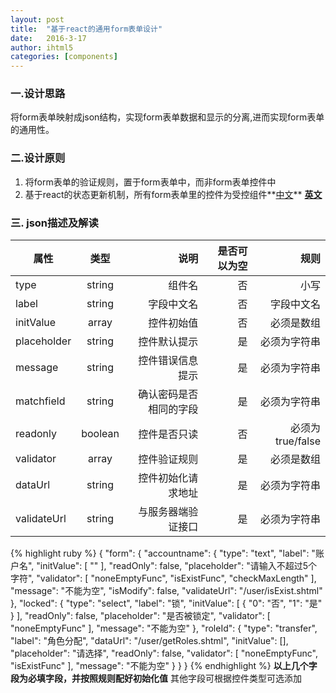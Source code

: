 ```yaml
---
layout: post
title:  "基于react的通用form表单设计"
date:   2016-3-17
author: ihtml5
categories: [components]
---
```


### 一.设计思路

 <p>将form表单映射成json结构，实现form表单数据和显示的分离,进而实现form表单的通用性。</p>

### 二.设计原则

1. 将form表单的验证规则，置于form表单中，而非form表单控件中
2. 基于react的状态更新机制，所有form表单里的控件为受控组件**[中文](http://www.reactjs.cn/react/docs/forms.html)** **[英文](http://facebook.github.io/react/tips/controlled-input-null-value.html)**

### 三. json描述及解读

| 属性        | 类型           | 说明 | 是否可以为空|   规则    |
| ------------- |:-------------:| -----:| -------:|-------:|
| type          | string        | 组件名| 否      | 小写   |
| label      | string     |   字段中文名 |  否     | 字段中文名|
| initValue | array      |    控件初始值|       否  | 必须是数组|
| placeholder | string     |    控件默认提示|       是  | 必须为字符串|
| message | string     |    控件错误信息提示|       是  | 必须为字符串|
| matchfield | string     |    确认密码是否相同的字段|     是 | 必须为字符串|
| readonly | boolean     |   控件是否只读|       否  | 必须为true/false|
| validator | array     |  控件验证规则|       是  | 必须是数组|
| dataUrl | string     |   控件初始化请求地址|       是  | 必须为字符串|
| validateUrl | string     |  与服务器端验证接口|       是  | 必须为字符串|
{% highlight ruby %}
  {
    "form": {
      "accountname": {
          "type": "text",
          "label": "账户名",
          "initValue": [
              ""
          ],
          "readOnly": false,
          "placeholder": "请输入不超过5个字符",
          "validator": [
              "noneEmptyFunc",
              "isExistFunc",
              "checkMaxLength"
          ],
          "message": "不能为空",
          "isModify": false,
          "validateUrl": "/user/isExist.shtml"
      },
      "locked": {
          "type": "select",
          "label": "锁",
          "initValue": [
              {
              "0": "否",
              "1": "是"
              }
          ],
          "readOnly": false,
          "placeholder": "是否被锁定",
          "validator": [
              "noneEmptyFunc"
          ],
          "message": "不能为空"
      },
      "roleId": {
          "type": "transfer",
          "label": "角色分配",
          "dataUrl": "/user/getRoles.shtml",
          "initValue": [],
          "placeholder": "请选择",
          "readOnly": false,
          "validator": [
              "noneEmptyFunc",
              "isExistFunc"
          ],
          "message": "不能为空"
      }
    }
  }
 {% endhighlight %}
**以上几个字段为必填字段，并按照规则配好初始化值** 其他字段可根据控件类型可选添加
